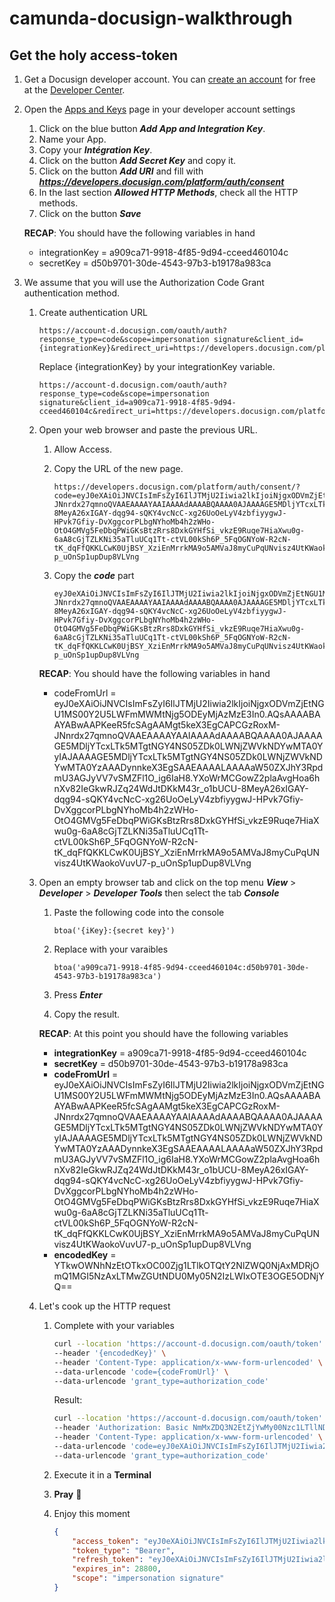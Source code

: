 # camunda-docusign-walkthrough



## Get the holy access-token

1. Get a Docusign developer account. You can [create an account](https://go.docusign.com/o/sandbox/?postActivateUrl=https://developers.docusign.com) for free at the [Developer Center](https://developers.docusign.com/).

2. Open the [Apps and Keys](https://admindemo.docusign.com/authenticate?goTo=appsAndKeys) page in your developer account settings

   1. Click on the blue button ***Add App and Integration Key***.
   2. Name your App.
   3. Copy your ***Intégration Key***.
   4. Click on the button ***Add Secret Key*** and copy it.
   5. Click on the button ***Add URI*** and fill with ***https://developers.docusign.com/platform/auth/consent***
   6. In the last section ***Allowed HTTP Methods***, check all the HTTP methods.
   7. Click on the button ***Save***

   **RECAP**: You should have the following variables in hand

   - integrationKey = a909ca71-9918-4f85-9d94-cceed460104c
   - secretKey = d50b9701-30de-4543-97b3-b19178a983ca

3. We assume that you will use the Authorization Code Grant authentication method.

   1. Create authentication URL

      ```
      https://account-d.docusign.com/oauth/auth?response_type=code&scope=impersonation signature&client_id={integrationKey}&redirect_uri=https://developers.docusign.com/platform/auth/consent
      
      ```

      Replace {integrationKey} by your integrationKey variable.

      ```
      https://account-d.docusign.com/oauth/auth?response_type=code&scope=impersonation signature&client_id=a909ca71-9918-4f85-9d94-cceed460104c&redirect_uri=https://developers.docusign.com/platform/auth/consent
      ```

   2. Open your web browser and paste the previous URL.

      1. Allow Access.

      2. Copy the URL of the new page.

         ```
         https://developers.docusign.com/platform/auth/consent/?code=eyJ0eXAiOiJNVCIsImFsZyI6IlJTMjU2Iiwia2lkIjoiNjgxODVmZjEtNGU1MS00Y2U5LWFmMWMtNjg5ODEyMjAzMzE3In0.AQsAAAABAAYABwAAPKeeR5fcSAgAAMgt5keX3EgCAPCGzRoxM-JNnrdx27qmnoQVAAEAAAAYAAIAAAAdAAAABQAAAA0AJAAAAGE5MDljYTcxLTk5MTgtNGY4NS05ZDk0LWNjZWVkNDYwMTA0YyIAJAAAAGE5MDljYTcxLTk5MTgtNGY4NS05ZDk0LWNjZWVkNDYwMTA0YzAAADynnkeX3EgSAAEAAAALAAAAaW50ZXJhY3RpdmU3AGJyVV7vSMZFl1O_ig6IaH8.YXoWrMCGowZ2plaAvgHoa6hnXv82IeGkwRJZq24WdJtDKkM43r_o1bUCU-8MeyA26xIGAY-dqg94-sQKY4vcNcC-xg26UoOeLyV4zbfiyygwJ-HPvk7Gfiy-DvXggcorPLbgNYhoMb4h2zWHo-OtO4GMVg5FeDbqPWiGKsBtzRrs8DxkGYHfSi_vkzE9Ruqe7HiaXwu0g-6aA8cGjTZLKNi35aTluUCq1Tt-ctVL00kSh6P_5FqOGNYoW-R2cN-tK_dqFfQKKLCwK0UjBSY_XziEnMrrkMA9o5AMVaJ8myCuPqUNvisz4UtKWaokoVuvU7-p_uOnSp1upDup8VLVng
         ```

      3. Copy the ***code*** part

         ```
         eyJ0eXAiOiJNVCIsImFsZyI6IlJTMjU2Iiwia2lkIjoiNjgxODVmZjEtNGU1MS00Y2U5LWFmMWMtNjg5ODEyMjAzMzE3In0.AQsAAAABAAYABwAAPKeeR5fcSAgAAMgt5keX3EgCAPCGzRoxM-JNnrdx27qmnoQVAAEAAAAYAAIAAAAdAAAABQAAAA0AJAAAAGE5MDljYTcxLTk5MTgtNGY4NS05ZDk0LWNjZWVkNDYwMTA0YyIAJAAAAGE5MDljYTcxLTk5MTgtNGY4NS05ZDk0LWNjZWVkNDYwMTA0YzAAADynnkeX3EgSAAEAAAALAAAAaW50ZXJhY3RpdmU3AGJyVV7vSMZFl1O_ig6IaH8.YXoWrMCGowZ2plaAvgHoa6hnXv82IeGkwRJZq24WdJtDKkM43r_o1bUCU-8MeyA26xIGAY-dqg94-sQKY4vcNcC-xg26UoOeLyV4zbfiyygwJ-HPvk7Gfiy-DvXggcorPLbgNYhoMb4h2zWHo-OtO4GMVg5FeDbqPWiGKsBtzRrs8DxkGYHfSi_vkzE9Ruqe7HiaXwu0g-6aA8cGjTZLKNi35aTluUCq1Tt-ctVL00kSh6P_5FqOGNYoW-R2cN-tK_dqFfQKKLCwK0UjBSY_XziEnMrrkMA9o5AMVaJ8myCuPqUNvisz4UtKWaokoVuvU7-p_uOnSp1upDup8VLVng
         ```

      **RECAP**: You should have the following variables in hand

      - codeFromUrl = eyJ0eXAiOiJNVCIsImFsZyI6IlJTMjU2Iiwia2lkIjoiNjgxODVmZjEtNGU1MS00Y2U5LWFmMWMtNjg5ODEyMjAzMzE3In0.AQsAAAABAAYABwAAPKeeR5fcSAgAAMgt5keX3EgCAPCGzRoxM-JNnrdx27qmnoQVAAEAAAAYAAIAAAAdAAAABQAAAA0AJAAAAGE5MDljYTcxLTk5MTgtNGY4NS05ZDk0LWNjZWVkNDYwMTA0YyIAJAAAAGE5MDljYTcxLTk5MTgtNGY4NS05ZDk0LWNjZWVkNDYwMTA0YzAAADynnkeX3EgSAAEAAAALAAAAaW50ZXJhY3RpdmU3AGJyVV7vSMZFl1O_ig6IaH8.YXoWrMCGowZ2plaAvgHoa6hnXv82IeGkwRJZq24WdJtDKkM43r_o1bUCU-8MeyA26xIGAY-dqg94-sQKY4vcNcC-xg26UoOeLyV4zbfiyygwJ-HPvk7Gfiy-DvXggcorPLbgNYhoMb4h2zWHo-OtO4GMVg5FeDbqPWiGKsBtzRrs8DxkGYHfSi_vkzE9Ruqe7HiaXwu0g-6aA8cGjTZLKNi35aTluUCq1Tt-ctVL00kSh6P_5FqOGNYoW-R2cN-tK_dqFfQKKLCwK0UjBSY_XziEnMrrkMA9o5AMVaJ8myCuPqUNvisz4UtKWaokoVuvU7-p_uOnSp1upDup8VLVng

   3. Open an empty browser tab and click on the top menu ***View*** > ***Developer*** > ***Developer Tools*** then select the tab ***Console***

      1. Paste the following code into the console 

         ```
         btoa('{iKey}:{secret key}')
         ```

      2. Replace with your varaibles

         ```
         btoa('a909ca71-9918-4f85-9d94-cceed460104c:d50b9701-30de-4543-97b3-b19178a983ca')
         ```

      3. Press ***Enter***

      4. Copy the result.

      **RECAP**: At this point you should have the following variables

      - **integrationKey** = a909ca71-9918-4f85-9d94-cceed460104c
      - **secretKey** = d50b9701-30de-4543-97b3-b19178a983ca
      - **codeFromUrl** = eyJ0eXAiOiJNVCIsImFsZyI6IlJTMjU2Iiwia2lkIjoiNjgxODVmZjEtNGU1MS00Y2U5LWFmMWMtNjg5ODEyMjAzMzE3In0.AQsAAAABAAYABwAAPKeeR5fcSAgAAMgt5keX3EgCAPCGzRoxM-JNnrdx27qmnoQVAAEAAAAYAAIAAAAdAAAABQAAAA0AJAAAAGE5MDljYTcxLTk5MTgtNGY4NS05ZDk0LWNjZWVkNDYwMTA0YyIAJAAAAGE5MDljYTcxLTk5MTgtNGY4NS05ZDk0LWNjZWVkNDYwMTA0YzAAADynnkeX3EgSAAEAAAALAAAAaW50ZXJhY3RpdmU3AGJyVV7vSMZFl1O_ig6IaH8.YXoWrMCGowZ2plaAvgHoa6hnXv82IeGkwRJZq24WdJtDKkM43r_o1bUCU-8MeyA26xIGAY-dqg94-sQKY4vcNcC-xg26UoOeLyV4zbfiyygwJ-HPvk7Gfiy-DvXggcorPLbgNYhoMb4h2zWHo-OtO4GMVg5FeDbqPWiGKsBtzRrs8DxkGYHfSi_vkzE9Ruqe7HiaXwu0g-6aA8cGjTZLKNi35aTluUCq1Tt-ctVL00kSh6P_5FqOGNYoW-R2cN-tK_dqFfQKKLCwK0UjBSY_XziEnMrrkMA9o5AMVaJ8myCuPqUNvisz4UtKWaokoVuvU7-p_uOnSp1upDup8VLVng
      - **encodedKey** = YTkwOWNhNzEtOTkxOC00Zjg1LTlkOTQtY2NlZWQ0NjAxMDRjOmQ1MGI5NzAxLTMwZGUtNDU0My05N2IzLWIxOTE3OGE5ODNjYQ==

   4. Let's cook up the HTTP request

      1. Complete with your variables

         ```bash
         curl --location 'https://account-d.docusign.com/oauth/token' \
         --header '{encodedKey}' \
         --header 'Content-Type: application/x-www-form-urlencoded' \
         --data-urlencode 'code={codeFromUrl}' \
         --data-urlencode 'grant_type=authorization_code'
         ```

         Result:

         ```bash
         curl --location 'https://account-d.docusign.com/oauth/token' \
         --header 'Authorization: Basic NmMxZDQ3N2EtZjYwMy00Nzc1LTllNDMtYjA1MGQxNWRiMTAxOjA4NzgzZGEwLWQ1NzMtNDUxMC1iZTY3LThiYjQ1NzVlYzUyOQ==' \
         --header 'Content-Type: application/x-www-form-urlencoded' \
         --data-urlencode 'code=eyJ0eXAiOiJNVCIsImFsZyI6IlJTMjU2Iiwia2lkIjoiNjgxODVmZjEtNGU1MS00Y2U5LWFmMWMtNjg5ODEyMjAzMzE3In0.AQoAAAABAAYABwCAuiTpP5fcSAgAgEarMECX3EgCAPCGzRoxM-JNnrdx27qmnoQVAAEAAAAYAAIAAAAdAAAABQAAAA0AJAAAADZjMWQ0NzdhLWY2MDMtNDc3NS05ZTQzLWIwNTBkMTVkYjEwMSIAJAAAADZjMWQ0NzdhLWY2MDMtNDc3NS05ZTQzLWIwNTBkMTVkYjEwMTcAYnJVXu9IxkWXU7-KDohofzAAADZAqjqX3Eg.43JHEVCcV8G9ctBr6A6lOAQs7jADgxAT6fsxK1npD_perqSlsjlHhY0lYLDkBPF1k83NX5t0c_hAGEOp2_LM-ERj68NNVlxsxyzX_2vA2s64d8-LPF0xhAyMeh_V6wbdxCDiVGhEgvBYbFOoRsPVGGRq5OLDLd7AEc_kQs1FgGjxKlwb-BtuBM74nVCtFglCoOmAZonwV8yfvTeXHRYcHE5TeuSrY1z5S9zTLID1pLzi13Ejcrq3B3wXcgACKLt-riLaywqcO_6sQgl-CdbtGK5yRAOWnmbiYizPQu3HDs-r9Fe_tCU4gpd5HIK84kFlqNwApZSdMVLvTRNIipiliA' \
         --data-urlencode 'grant_type=authorization_code'
         ```

      2. Execute it in a **Terminal**

      3. **Pray** :pray:

      4. Enjoy this moment

         ```json
         {
             "access_token": "eyJ0eXAiOiJNVCIsImFsZyI6IlJTMjU2Iiwia2lkIjoiNjgxODVmZjEtNGU1MS00Y2U5LWFmMWMtNjg5ODEyMjAzMzE3In0.AQoAAAABAAUABwAAAsYCQJfcSAgAAELpEIOX3EgCAPCGzRoxM-JNnrdx27qmnoQVAAEAAAAYAAIAAAAdAAAABQAAAA0AJAAAADZjMWQ0NzdhLWY2MDMtNDc3NS05ZTQzLWIwNTBkMTVkYjEwMSIAJAAAADZjMWQ0NzdhLWY2MDMtNDc3NS05ZTQzLWIwNTBkMTVkYjEwMTAAADZAqjqX3Eg3AGJyVV7vSMZFl1O_ig6IaH8.m_Nl8eS9jctp2mKzpZAJrcrof6dx1fSbuzsmCJpeE_q3-DWTePjEGvpy1e49AMK9bu_THnM5qUeUt7q8AVJWLEenXvJ3IWci7-t3HsHBlRqnX4PesAisYsOy5UYnMGLaEoSp7F0R_JLxlryFVfnkIZ_A93O2a-cxD5RSrHa_3_Bibwj32hUKKVmEBCZI2cOzrKG2Ae4q7YeY5hpCYnybO1_UsshdMM1JXEPgeT79hQDvvWm-ReUPVFrZ0Kho2S0Q57Ww5QrY2l1CL27GD2IN6OSedPcnZZjU4rhlVFvWWZzKtmMkLqEUb1ovvRHclSnZDTjrWF9vQSdOQ5iBoxXLjQ",
             "token_type": "Bearer",
             "refresh_token": "eyJ0eXAiOiJNVCIsImFsZyI6IlJTMjU2Iiwia2lkIjoiNjgxODVmZjEtNGU1MS00Y2U5LWFmMWMtNjg5ODEyMjAzMzE3In0.AQoAAAABAAgABwAAAsYCQJfcSAgAAIIq-9Ku3EgCAPCGzRoxM-JNnrdx27qmnoQVAAEAAAAYAAIAAAAdAAAABQAAAA0AJAAAADZjMWQ0NzdhLWY2MDMtNDc3NS05ZTQzLWIwNTBkMTVkYjEwMSIAJAAAADZjMWQ0NzdhLWY2MDMtNDc3NS05ZTQzLWIwNTBkMTVkYjEwMTAAADZAqjqX3Eg3AGJyVV7vSMZFl1O_ig6IaH8.Pl5yqmyiS4AbxXiyEuNzXJKEAYwHAjL03wwzSDCoXUapfk1F9AYVWiitivnZ8nyOJBNWIW4OPQ6xv5smuJBtKEjJ7ibXypsL7HC0XgEpchx2wTs1w_cYuJLp2Z5-wuveYb51MQhbeiij481V1yXh4WYhdAthZycwarWmjsIP9-i4gs9IYsdprJgrpjDZYKKTYkpN8x_kaf03Pa9Vd-14tBcWmjurOMhrs1dbdSTPZqeUlbige2i554g8ABnXMFYaketmYEqoGl4BNjKilDfUZ1pWKm7oNHY3b6EUWuny5TCVWJhZT779RdT06jcuQfg9Zg_QbIQfVIhQ8tSOKdWE7g",
             "expires_in": 28800,
             "scope": "impersonation signature"
         }
         ```

      